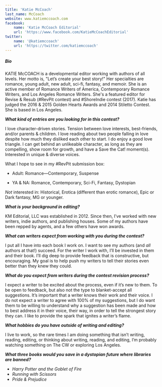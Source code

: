 ```yaml
---
title: 'Katie McCoach'
last_name: McCoach
website: www.katiemccoach.com
facebook:
    name: 'Katie McCoach Editorial'
    url: 'https://www.facebook.com/KatieMcCoachEditorial'
twitter:
    name: '@katiemccoach'
    url: 'https://twitter.com/katiemccoach'
---
```


##### Bio

KATIE McCOACH is a developmental editor working with authors of all levels. Her motto is, "Let’s create your best story!" Her specialties are romance, young adult, new adult, sci-fi, fantasy, and memoir. She is an active member of Romance Writers of America, Contemporary Romance Writers, and Los Angeles Romance Writers. She's a featured editor for Revise & Resub (#RevPit contest) and #ShoreIndie contest (2017). Katie has judged the 2016 & 2015 Golden Hearts Awards and 2014 Stiletto Contest. She is based in Los Angeles.

***What kind of entries are you looking for in this contest?***

I love character-driven stories. Tension between love interests, best-friends, and/or parents & children. I love reading about two people falling in love despite how much they disliked each other to start. I do enjoy a good love triangle. I can get behind an unlikeable character, as long as they are compelling, show room for growth, and have a Save the Cat! moment(s). Interested in unique & diverse voices.
 
What I hope to see in my #RevPit submission box:
 
 * Adult: Romance—Contemporary, Suspense

 * YA & NA: Romance, Contemporary, Sci-Fi, Fantasy, Dystopian
 
_Not_ interested in: Historical, Erotica (different than erotic romance), Epic or Dark fantasy, MG or younger.

***What is your background in editing?***

KM Editorial, LLC was established in 2012. Since then, I’ve worked with new writers, indie authors, and publishing houses. Some of my authors have been repped by agents, and a few others have won awards.

***What can writers expect from working with you during the contest?***

I put all I have into each book I work on. I want to see my authors (and _all_ authors at that!) succeed. For the writer I work with, I’ll be invested in them and their book. I’ll dig deep to provide feedback that is constructive, but encouraging. My goal is to help push my writers to tell their stories even better than they knew they could.

***What do you expect from writers during the contest revision process?***

I expect a writer to be excited about the process, even if it’s new to them. To be open to feedback, but also not the type to blanket-accept all suggestions. It’s important that a writer knows their work and their voice. I do not expect a writer to agree with 100% of my suggestions, but I do want them to be willing to understand why a suggestion has been made and how to best address it in their voice, their way, in order to tell the strongest story they can. I like to provide the spark that ignites a writer’s flame.

***What hobbies do you have outside of writing and editing?***

I live to work, so the rare times I am doing something that isn’t writing, reading, editing, or thinking about writing, reading, and editing, I’m probably watching something on The CW or exploring Los Angeles.

***What three books would you save in a dystopian future where libraries are banned?***

 * _Harry Potter and the Goblet of Fire_
 * _Running with Scissors_
 * _Pride & Prejudice_
